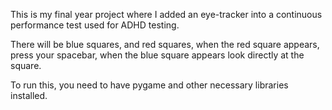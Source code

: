 This is my final year project where I added an eye-tracker into a continuous performance test used for ADHD testing.

There will be blue squares, and red squares, when the red square appears, press your spacebar, when the blue square appears
look directly at the square. 

To run this, you need to have pygame and other necessary libraries installed.
